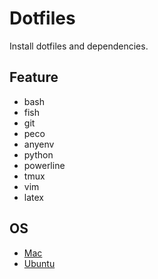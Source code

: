 # Dotfiles

Install dotfiles and dependencies.


## Feature
* bash
* fish
* git
* peco
* anyenv
* python
* powerline
* tmux
* vim
* latex


## OS
* [Mac](README_for_mac.md)
* [Ubuntu](README_for_ubuntu.md)
